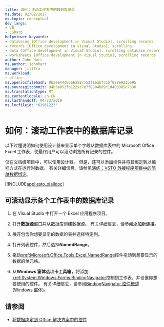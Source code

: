 ```yaml
---
title: 如何：滚动工作表中的数据库记录
ms.date: 02/02/2017
ms.topic: conceptual
dev_langs:
- VB
- CSharp
helpviewer_keywords:
- databases [Office development in Visual Studio], scrolling records
- records [Office development in Visual Studio], scrolling
- data [Office development in Visual Studio], scrolling database records
- worksheets [Office development in Visual Studio], scrolling records
author: John-Hart
ms.author: johnhart
manager: jillfra
ms.workload:
- office
ms.openlocfilehash: 0b3ee44c6666a887552f1babfcbbf028e9215e95
ms.sourcegitcommit: 94b3a052fb1229c7e7f8804b09c1d403385c7630
ms.translationtype: MT
ms.contentlocale: zh-CN
ms.lasthandoff: 04/23/2019
ms.locfileid: "62961223"
---
```

# <a name="how-to-scroll-through-database-records-in-a-worksheet"></a>如何：滚动工作表中的数据库记录
  以下过程说明如何使用设计器来显示单个字段从数据库表中的 Microsoft Office Excel 工作表，使最终用户可以滚动浏览所有记录的控件。

 仅在文档级项目中，可以使用设计器。 但是，还可以添加控件并将其绑定到以编程方式在运行时数据。 有关详细信息，请参见[演练：VSTO 外接程序项目中的简单数据绑定](../vsto/walkthrough-simple-data-binding-in-vsto-add-in-project.md)。

 [!INCLUDE[appliesto_xlalldoc](../vsto/includes/appliesto-xlalldoc-md.md)]

## <a name="to-scroll-through-database-records-in-a-worksheet"></a>可滚动显示各个工作表中的数据库记录

1. 在 Visual Studio 中打开一个 Excel 应用程序项目。

2. 打开**数据源**窗口并从数据库创建数据源。 有关详细信息，请参阅[添加新连接](../data-tools/add-new-connections.md)。

3. 展开包含你想要显示的数据的表并选择特定列。

4. 打开列表控件，然后选择**NamedRange**。

5. 拖动<xref:Microsoft.Office.Tools.Excel.NamedRange>控件拖动到想要显示的数据的单元格。

6. 从**Windows 窗体**选项卡**工具箱**，将添加<xref:System.Windows.Forms.BindingNavigator>控制到工作表，并设置你想要使用的控件。 有关详细信息，请参阅[BindingNavigator 控件概述&#40;Windows 窗体&#41;](/dotnet/framework/winforms/controls/bindingnavigator-control-overview-windows-forms)。

## <a name="see-also"></a>请参阅
- [将数据绑定到 Office 解决方案中的控件](../vsto/binding-data-to-controls-in-office-solutions.md)
